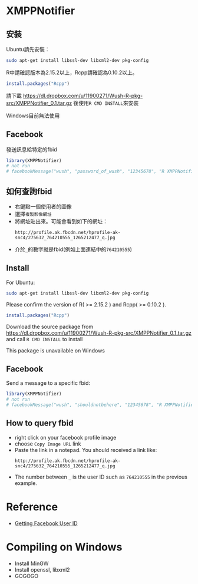 # XMPPNotifier

## 安裝

Ubuntu請先安裝：

```sh
sudo apt-get install libssl-dev libxml2-dev pkg-config
```

R中請確認版本為2.15.2以上，Rcpp請確認為0.10.2以上。

``` r
install.packages("Rcpp")
```

請下載 https://dl.dropbox.com/u/11900271/Wush-R-pkg-src/XMPPNotifier_0.1.tar.gz 後使用`R CMD INSTALL`來安裝

Windows目前無法使用

## Facebook

發送訊息給特定的fbid

```r
library(XMPPNotifier)
# not run
# facebookMessage("wush", "password_of_wush", "12345678", "R XMPPNotifier testing message")
```

## 如何查詢fbid

- 右鍵點一個使用者的圖像
- 選擇`複製影像網址`
- 將網址貼出來。可能會看到如下的網址：
	```
	http://profile.ak.fbcdn.net/hprofile-ak-snc4/275632_764210555_1265212477_q.jpg
	```
- 介於`_`的數字就是fbid(例如上面連結中的`764210555`)

## Install

For Ubuntu:

```sh
sudo apt-get install libssl-dev libxml2-dev pkg-config
```

Please confirm the version of R( >= 2.15.2 ) and Rcpp( >= 0.10.2 ).

``` r
install.packages("Rcpp")
```

Download the source package from https://dl.dropbox.com/u/11900271/Wush-R-pkg-src/XMPPNotifier_0.1.tar.gz and call `R CMD INSTALL` to install

This package is unavailable on Windows

## Facebook

Send a message to a specific fbid:

```r
library(XMPPNotifier)
# not run
# facebookMessage("wush", "shouldnotbehere", "12345678", "R XMPPNotifier testing message")
```

## How to query fbid

- right click on your facebook profile image
- choose `Copy Image URL` link
- Paste the link in a notepad. You should received a link like:  
	```
	http://profile.ak.fbcdn.net/hprofile-ak-snc4/275632_764210555_1265212477_q.jpg
	```
- The number between `_` is the user ID such as `764210555` in the previous example.

# Reference

- [Getting Facebook User ID](http://dragonslayerclan.org/index.php/component/content/article?id=22)

# Compiling on Windows

- Install MinGW
- Install openssl, libxml2
- GOGOGO